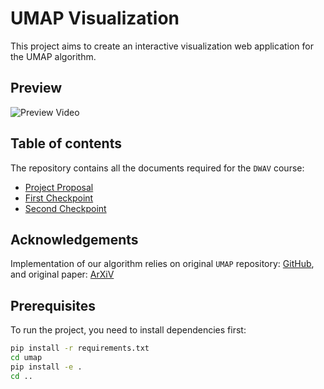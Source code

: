 # UMAP Visualization

This project aims to create an interactive visualization web application for the UMAP algorithm.

## Preview
![Preview Video](./public/demo.gif)

## Table of contents

The repository contains all the documents required for the `DWAV` course:

- [Project Proposal](./proposal/main.pdf)
- [First Checkpoint](./checkpoint1/main.pdf)
- [Second Checkpoint](./checkpoint2/main.pdf)

## Acknowledgements

Implementation of our algorithm relies on original `UMAP` repository: [GitHub](https://github.com/lmcinnes/umap), and original paper: [ArXiV](https://arxiv.org/abs/1802.03426)

## Prerequisites

To run the project, you need to install dependencies first:

```bash
pip install -r requirements.txt
cd umap
pip install -e .
cd ..
```
